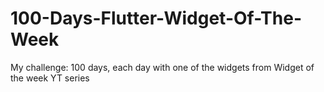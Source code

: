 # 100-Days-Flutter-Widget-Of-The-Week
My challenge: 100 days, each day with one of the widgets from Widget of the week YT series
